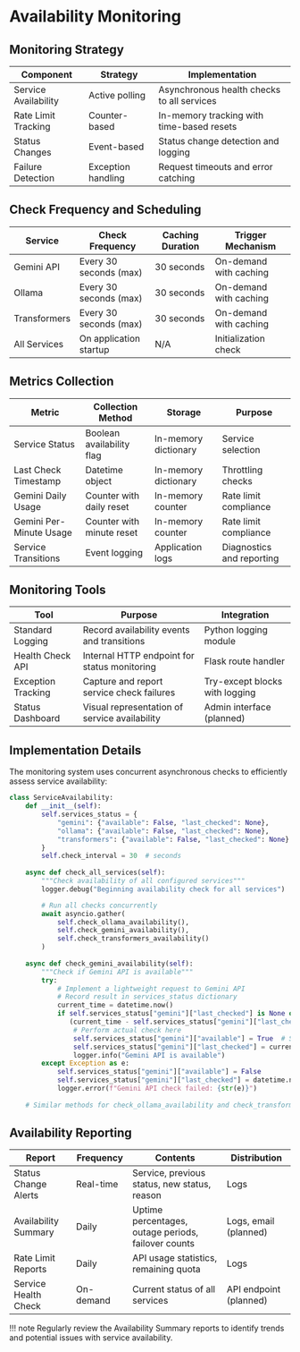# Availability Monitoring

## Monitoring Strategy

| Component            | Strategy           | Implementation                             |
|----------------------|--------------------|--------------------------------------------|
| Service Availability | Active polling     | Asynchronous health checks to all services |
| Rate Limit Tracking  | Counter-based      | In-memory tracking with time-based resets  |
| Status Changes       | Event-based        | Status change detection and logging        |
| Failure Detection    | Exception handling | Request timeouts and error catching        |

## Check Frequency and Scheduling

| Service      | Check Frequency        | Caching Duration | Trigger Mechanism      |
|--------------|------------------------|------------------|------------------------|
| Gemini API   | Every 30 seconds (max) | 30 seconds       | On-demand with caching |
| Ollama       | Every 30 seconds (max) | 30 seconds       | On-demand with caching |
| Transformers | Every 30 seconds (max) | 30 seconds       | On-demand with caching |
| All Services | On application startup | N/A              | Initialization check   |

## Metrics Collection

| Metric                  | Collection Method         | Storage              | Purpose                   |
|-------------------------|---------------------------|----------------------|---------------------------|
| Service Status          | Boolean availability flag | In-memory dictionary | Service selection         |
| Last Check Timestamp    | Datetime object           | In-memory dictionary | Throttling checks         |
| Gemini Daily Usage      | Counter with daily reset  | In-memory counter    | Rate limit compliance     |
| Gemini Per-Minute Usage | Counter with minute reset | In-memory counter    | Rate limit compliance     |
| Service Transitions     | Event logging             | Application logs     | Diagnostics and reporting |

## Monitoring Tools

| Tool               | Purpose                                       | Integration                    |
|--------------------|-----------------------------------------------|--------------------------------|
| Standard Logging   | Record availability events and transitions    | Python logging module          |
| Health Check API   | Internal HTTP endpoint for status monitoring  | Flask route handler            |
| Exception Tracking | Capture and report service check failures     | Try-except blocks with logging |
| Status Dashboard   | Visual representation of service availability | Admin interface (planned)      |

## Implementation Details

The monitoring system uses concurrent asynchronous checks to efficiently assess service availability:

```python
class ServiceAvailability:
    def __init__(self):
        self.services_status = {
            "gemini": {"available": False, "last_checked": None},
            "ollama": {"available": False, "last_checked": None},
            "transformers": {"available": False, "last_checked": None}
        }
        self.check_interval = 30  # seconds
        
    async def check_all_services(self):
        """Check availability of all configured services"""
        logger.debug("Beginning availability check for all services")

        # Run all checks concurrently
        await asyncio.gather(
            self.check_ollama_availability(),
            self.check_gemini_availability(),
            self.check_transformers_availability()
        )
        
    async def check_gemini_availability(self):
        """Check if Gemini API is available"""
        try:
            # Implement a lightweight request to Gemini API
            # Record result in services_status dictionary
            current_time = datetime.now()
            if self.services_status["gemini"]["last_checked"] is None or \
               (current_time - self.services_status["gemini"]["last_checked"]).seconds > self.check_interval:
                # Perform actual check here
                self.services_status["gemini"]["available"] = True  # Set based on check result
                self.services_status["gemini"]["last_checked"] = current_time
                logger.info("Gemini API is available")
        except Exception as e:
            self.services_status["gemini"]["available"] = False
            self.services_status["gemini"]["last_checked"] = datetime.now()
            logger.error(f"Gemini API check failed: {str(e)}")
            
    # Similar methods for check_ollama_availability and check_transformers_availability
```

## Availability Reporting

| Report               | Frequency | Contents                                            | Distribution           |
|----------------------|-----------|-----------------------------------------------------|------------------------|
| Status Change Alerts | Real-time | Service, previous status, new status, reason        | Logs                   |
| Availability Summary | Daily     | Uptime percentages, outage periods, failover counts | Logs, email (planned)  |
| Rate Limit Reports   | Daily     | API usage statistics, remaining quota               | Logs                   |
| Service Health Check | On-demand | Current status of all services                      | API endpoint (planned) |

!!! note
Regularly review the Availability Summary reports to identify trends and potential issues with service availability.
